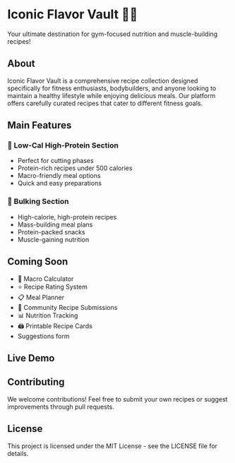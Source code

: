 # Iconic Flavor Vault 💪🍳

Your ultimate destination for gym-focused nutrition and muscle-building recipes!

## About

Iconic Flavor Vault is a comprehensive recipe collection designed specifically for fitness enthusiasts, bodybuilders, and anyone looking to maintain a healthy lifestyle while enjoying delicious meals. Our platform offers carefully curated recipes that cater to different fitness goals.

## Main Features

### 🥗 Low-Cal High-Protein Section
- Perfect for cutting phases
- Protein-rich recipes under 500 calories
- Macro-friendly meal options
- Quick and easy preparations

### 🍖 Bulking Section
- High-calorie, high-protein recipes
- Mass-building meal plans
- Protein-packed snacks
- Muscle-gaining nutrition

## Coming Soon

- 📱 Macro Calculator
- ⭐ Recipe Rating System
- 📋 Meal Planner
- 💪 Community Recipe Submissions
- 📊 Nutrition Tracking
- 🖨️ Printable Recipe Cards
- Suggestions form

## Live Demo

## Contributing

We welcome contributions! Feel free to submit your own recipes or suggest improvements through pull requests.

## License

This project is licensed under the MIT License - see the LICENSE file for details.
